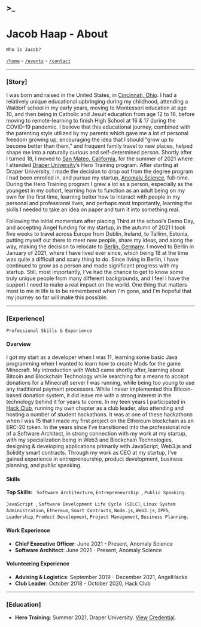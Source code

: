 ## >_
# Jacob Haap - About

```
Who is Jacob?
```

[`/home`](/) - [`/events`](/events) - [`/contact`](/contact)

***

### [Story]

I was born and raised in the United States, in [Cincinnati, Ohio](https://earth.google.com/web/search/Cincinnati,+OH,+USA/). I had a relatively unique educational upbringing during my childhood, attending a Waldorf school in my early years, moving to Montessori education at age 10, and then being in Catholic and Jesuit education from age 12 to 16, before moving to remote-learning to finish High School at 16 & 17 during the COVID-19 pandemic. I believe that this educational journey, combined with the parenting style utilized by my parents which gave me a lot of personal freedom growing up, encouraging the idea that I should “grow up to become better than them,” and frequent family travel to new places, helped shape me into a naturally curious and self-determined person. Shortly after I turned 18, I moved to [San Mateo, California](https://earth.google.com/web/search/San+Mateo,+CA,+USA/), for the summer of 2021 where I attended [Draper University](https://draperuniversity.com/)’s Hero Training program. After starting at Draper University, I made the decision to drop out from the degree program I had been enrolled in, and pursue my startup, [Anomaly Science](https://anomsci.com/), full-time. During the Hero Training program I grew a lot as a person, especially as the youngest in my cohort, learning how to function as an adult being on my own for the first time, learning better how to interact with people in my personal and professional lives, and perhaps most importantly, learning the skills I needed to take an idea on paper and turn it into something real.

Following the initial momentum after placing Third at the school’s Demo Day, and accepting Angel funding for my startup, in the autumn of 2021 I took five weeks to travel across Europe from Dublin, Ireland, to Tallinn, Estonia, putting myself out there to meet new people, share my ideas, and along the way, making the decision to relocate to [Berlin, Germany](https://earth.google.com/web/search/Berlin/). I moved to Berlin in January of 2021, where I have lived ever since, which being 18 at the time was quite a difficult and scary thing to do. Since living in Berlin, I have continued to grow as a person and made significant progress with my startup. Still, most importantly, I've had the chance to get to know some truly unique people from many different backgrounds, and I feel I have the support I need to make a real impact on the world. One thing that matters most to me in life is to be remembered when I'm gone, and I'm hopeful that my journey so far will make this possible.

***

### [Experience]

```
Professional Skills & Experience
```

#### Overview
I got my start as a developer when I was 11, learning some basic Java programming when I wanted to learn how to create Mods for the game Minecraft. My introduction with Web3 came shortly after, learning about Bitcoin and Blockchain Technology while searching for a means to accept donations for a Minecraft server I was running, while being too young to use any traditional payment processors. While I never implemented this Bitcoin-based donation system, it did leave me with a strong interest in the technology behind it for years to come. In my teen years I participated in [Hack Club](https://hackclub.com/), running my own chapter as a club leader, also attending and hosting a number of student hackathons. It was at one of these hackathons when I was 15 that I made my first project on the Ethereum blockchain as an ERC-20 token. In the years since I’ve transitioned into the professional role of a Software Architect, in strong connection with my work at my startup, with my specialization being in Web3 and Blockchain Technologies, designing & developing applications primarily with JavaScript, Web3.js and Solidity smart contracts. Through my work as CEO at my startup, I’ve gained experience in entrepreneurship, product development, business planning, and public speaking.

#### Skills
**Top Skills:** ` Software Architecture`, `Entrepreneurship `, `Public Speaking`.

`JavaScript `, `Software Development Life Cycle (SDLC)`, `Linux System Administration`, `Ethereum`, `Smart Contracts`, `Node.js`, `Web3.js`, `IPFS`, `Leadership`, `Product Development`, `Project Management`, `Business Planning`.

#### Work Experience
+ **Chief Executive Officer**: June 2021 - Present, Anomaly Science
+ **Software Architect**: June 2021 - Present, Anomaly Science

#### Volunteering Experience
+ **Advising & Logistics**: September 2019 - December 2021, AngelHacks
+ **Club Leader**: October 2018 - October 2020, Hack Club

***

### [Education]
+ **Hero Training**: Summer 2021, Draper University. [View Credential](https://www.credential.net/1f25f59e-775b-47e7-afa2-702c755cedc8).